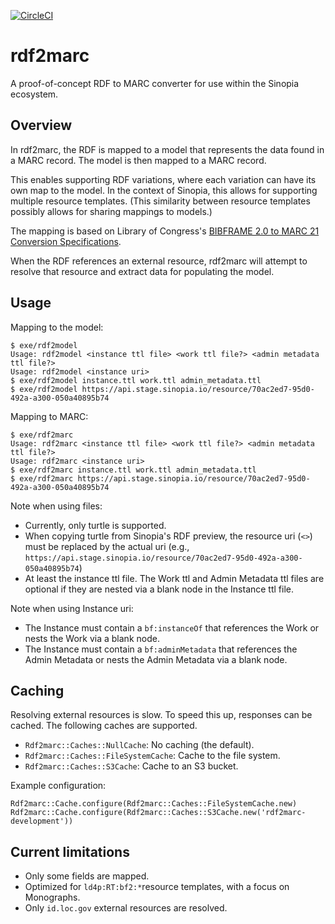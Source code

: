 [![CircleCI](https://circleci.com/gh/LD4P/rdf2marc.svg?style=svg)](https://circleci.com/gh/LD4P/rdf2marc)

# rdf2marc
A proof-of-concept RDF to MARC converter for use within the Sinopia ecosystem.


## Overview
In rdf2marc, the RDF is mapped to a model that represents the data found in a MARC record. The model is then mapped to a MARC record.

This enables supporting RDF variations, where each variation can have its own map to the model. In the context of Sinopia, this allows for supporting multiple resource templates. (This similarity between resource templates possibly allows for sharing mappings to models.)

The mapping is based on Library of Congress's [BIBFRAME 2.0 to MARC 21 Conversion Specifications](http://www.loc.gov/bibframe/bftm/).

When the RDF references an external resource, rdf2marc will attempt to resolve that resource and extract data for populating the model.

## Usage
Mapping to the model:
```
$ exe/rdf2model 
Usage: rdf2model <instance ttl file> <work ttl file?> <admin metadata ttl file?>
Usage: rdf2model <instance uri>
$ exe/rdf2model instance.ttl work.ttl admin_metadata.ttl
$ exe/rdf2model https://api.stage.sinopia.io/resource/70ac2ed7-95d0-492a-a300-050a40895b74
```

Mapping to MARC:
```
$ exe/rdf2marc
Usage: rdf2marc <instance ttl file> <work ttl file?> <admin metadata ttl file?>
Usage: rdf2marc <instance uri>
$ exe/rdf2marc instance.ttl work.ttl admin_metadata.ttl
$ exe/rdf2marc https://api.stage.sinopia.io/resource/70ac2ed7-95d0-492a-a300-050a40895b74
```

Note when using files:
* Currently, only turtle is supported.
* When copying turtle from Sinopia's RDF preview, the resource uri (`<>`) must be replaced by the actual uri (e.g., `https://api.stage.sinopia.io/resource/70ac2ed7-95d0-492a-a300-050a40895b74`)
* At least the instance ttl file. The Work ttl and Admin Metadata ttl files are optional if they are nested via a blank node in the Instance ttl file.

Note when using Instance uri:
* The Instance must contain a `bf:instanceOf` that references the Work or nests the Work via a blank node.
* The Instance must contain a `bf:adminMetadata` that references the Admin Metadata or nests the Admin Metadata via a blank node.

## Caching
Resolving external resources is slow. To speed this up, responses can be cached. The following caches are supported.
* `Rdf2marc::Caches::NullCache`: No caching (the default).
* `Rdf2marc::Caches::FileSystemCache`: Cache to the file system.
* `Rdf2marc::Caches::S3Cache`: Cache to an S3 bucket.

Example configuration:
```
Rdf2marc::Cache.configure(Rdf2marc::Caches::FileSystemCache.new)
Rdf2marc::Cache.configure(Rdf2marc::Caches::S3Cache.new('rdf2marc-development'))
```

## Current limitations
* Only some fields are mapped.
* Optimized for `ld4p:RT:bf2:*`resource templates, with a focus on Monographs.
* Only `id.loc.gov` external resources are resolved.
